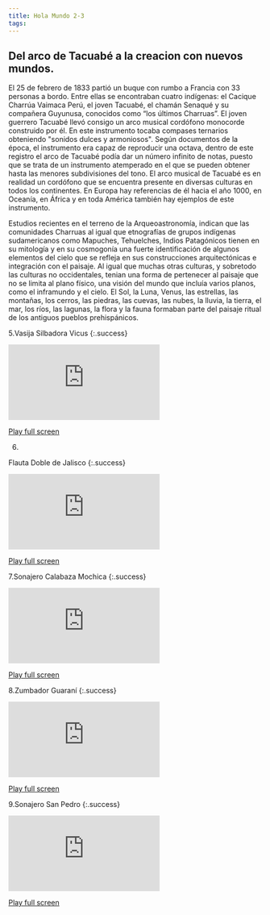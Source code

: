```yaml
---
title: Hola Mundo 2-3
tags: 
---
```


## Del arco de Tacuabé a la creacion con nuevos mundos.

El 25 de febrero de 1833 partió un buque con rumbo a Francia con 33 personas a bordo. Entre ellas se encontraban cuatro indígenas: el Cacique Charrúa Vaimaca Perú, el joven Tacuabé, el chamán Senaqué y su compañera Guyunusa, conocidos como “los últimos Charruas”. El joven guerrero Tacuabé llevó consigo un arco musical cordófono monocorde construido por él. En este instrumento tocaba compases ternarios obteniendo "sonidos dulces y armoniosos". Según documentos de la época, el instrumento era capaz de reproducir una octava, dentro de este registro el arco de Tacuabé podía dar un número infinito de notas, puesto que se trata de un instrumento atemperado en el que se pueden obtener hasta las menores subdivisiones del tono. El arco musical de Tacuabé es en realidad un cordófono que se encuentra presente en diversas culturas en todos los continentes. En Europa hay referencias de él hacia el año 1000, en Oceanía, en África y en toda América también hay ejemplos de este instrumento. 

Estudios recientes en el terreno de la Arqueoastronomía, indican que las comunidades Charruas al igual que etnografías de grupos indígenas sudamericanos como Mapuches, Tehuelches, Indios Patagónicos tienen en su mitología y en su cosmogonía una fuerte identificación de algunos elementos del cielo  que se refleja en sus construcciones arquitectónicas e integración con el paisaje. Al igual que muchas otras culturas, y sobretodo las culturas no occidentales, tenian una forma de pertenecer al paisaje que no se limita al plano físico, una visión del mundo que incluía varios planos, como el inframundo y el cielo. El Sol, la Luna, Venus, las estrellas, las montañas, los cerros, las piedras, las cuevas, las nubes, la lluvia, la tierra, el mar, los ríos, las lagunas, la flora y la fauna formaban parte del paisaje ritual de los antiguos pueblos prehispánicos.

5.Vasija Silbadora Vicus
{:.success}
<div class="container">
  <iframe class="responsive-iframe" src="https://play.maar.world/?g=8&d=0&c=7" style="border: 0" ></iframe>
</div>

<a href="https://play.maar.world/?g=8&d=0&c=7 " rel="Maar World Player" target="_blank"> Play full screen</a> 

6.
Flauta Doble de Jalisco
{:.success}
<div class="container">
  <iframe class="responsive-iframe" src="https://play.maar.world/?g=8&d=0&c=8" style="border: 0" ></iframe>
</div>

<a href="https://play.maar.world/?g=8&d=0&c=8 " rel="Maar World Player" target="_blank"> Play full screen</a> 

7.Sonajero Calabaza Mochica
{:.success}

<div class="container">
  <iframe class="responsive-iframe" src="https://play.maar.world/?g=8&d=0&c=9" style="border: 0" ></iframe>
</div>

<a href="https://play.maar.world/?g=8&d=0&c=9 " rel="Maar World Player" target="_blank"> Play full screen</a> 


8.Zumbador Guaraní
{:.success}
<div class="container">
  <iframe class="responsive-iframe" src="https://play.maar.world/?g=8&d=0&c=10" style="border: 0" ></iframe>
</div>

<a href="https://play.maar.world/?g=8&d=0&c=10 " rel="Maar World Player" target="_blank"> Play full screen</a> 

9.Sonajero San Pedro
{:.success}
<div class="container">
  <iframe class="responsive-iframe" src="https://play.maar.world/?g=8&d=0&c=11" style="border: 0" ></iframe>
</div>

<a href="https://play.maar.world/?g=8&d=0&c=11 " rel="Maar World Player" target="_blank"> Play full screen</a> 


